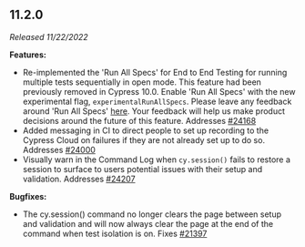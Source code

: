 ## 11.2.0

_Released 11/22/2022_

**Features:**

- Re-implemented the 'Run All Specs' for End to End Testing for running multiple
  tests sequentially in open mode. This feature had been previously removed in
  Cypress 10.0. Enable 'Run All Specs' with the new experimental flag,
  `experimentalRunAllSpecs`. Please leave any feedback around 'Run All Specs'
  [here](https://github.com/cypress-io/cypress/discussions/21628). Your feedback
  will help us make product decisions around the future of this feature.
  Addresses [#24168](https://github.com/cypress-io/cypress/issues/24168)
- Added messaging in CI to direct people to set up recording to the Cypress
  Cloud on failures if they are not already set up to do so. Addresses
  [#24000](https://github.com/cypress-io/cypress/issues/24000)
- Visually warn in the Command Log when `cy.session()` fails to restore a
  session to surface to users potential issues with their setup and validation.
  Addresses [#24207](https://github.com/cypress-io/cypress/issues/24207)

**Bugfixes:**

- The cy.session() command no longer clears the page between setup and
  validation and will now always clear the page at the end of the command when
  test isolation is on. Fixes
  [#21397](https://github.com/cypress-io/cypress/issues/21397)
